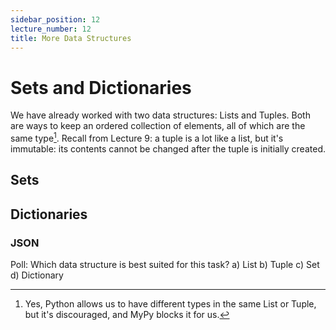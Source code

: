```yaml
---
sidebar_position: 12
lecture_number: 12
title: More Data Structures
---
```


# Sets and Dictionaries

We have already worked with two data structures: Lists and Tuples. Both are ways to keep an ordered collection of elements, all of which are the same type[^1].
Recall from Lecture 9: a tuple is a lot like a list, but it's immutable: its contents cannot be changed after the tuple is initially created.

[^1]: Yes, Python allows us to have different types in the same List or Tuple, but it's discouraged, and MyPy blocks it for us.

## Sets

## Dictionaries

### JSON

Poll: Which data structure is best suited for this task?
a) List
b) Tuple
c) Set
d) Dictionary
